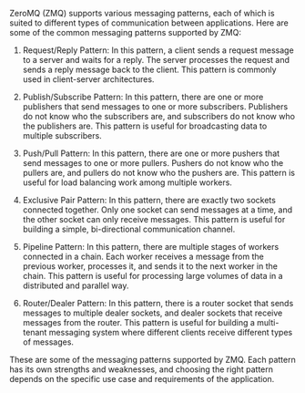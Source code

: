 ZeroMQ (ZMQ) supports various messaging patterns, each of which is suited to different types of communication between applications. Here are some of the common messaging patterns supported by ZMQ:

1. Request/Reply Pattern: In this pattern, a client sends a request message to a server and waits for a reply. The server processes the request and sends a reply message back to the client. This pattern is commonly used in client-server architectures.

2. Publish/Subscribe Pattern: In this pattern, there are one or more publishers that send messages to one or more subscribers. Publishers do not know who the subscribers are, and subscribers do not know who the publishers are. This pattern is useful for broadcasting data to multiple subscribers.

3. Push/Pull Pattern: In this pattern, there are one or more pushers that send messages to one or more pullers. Pushers do not know who the pullers are, and pullers do not know who the pushers are. This pattern is useful for load balancing work among multiple workers.

4. Exclusive Pair Pattern: In this pattern, there are exactly two sockets connected together. Only one socket can send messages at a time, and the other socket can only receive messages. This pattern is useful for building a simple, bi-directional communication channel.

5. Pipeline Pattern: In this pattern, there are multiple stages of workers connected in a chain. Each worker receives a message from the previous worker, processes it, and sends it to the next worker in the chain. This pattern is useful for processing large volumes of data in a distributed and parallel way.

6. Router/Dealer Pattern: In this pattern, there is a router socket that sends messages to multiple dealer sockets, and dealer sockets that receive messages from the router. This pattern is useful for building a multi-tenant messaging system where different clients receive different types of messages.

These are some of the messaging patterns supported by ZMQ. Each pattern has its own strengths and weaknesses, and choosing the right pattern depends on the specific use case and requirements of the application.